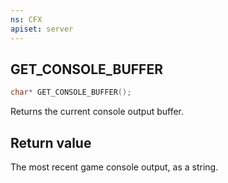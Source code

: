 ```yaml
---
ns: CFX
apiset: server
---
```

## GET_CONSOLE_BUFFER

```c
char* GET_CONSOLE_BUFFER();
```

Returns the current console output buffer.

## Return value
The most recent game console output, as a string.